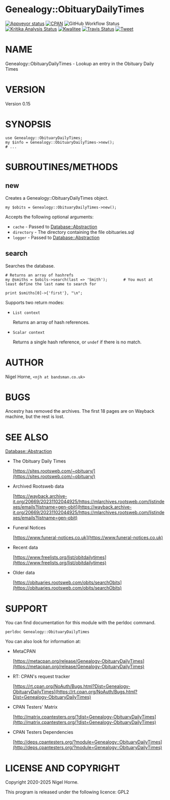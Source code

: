 Genealogy::ObituaryDailyTimes
=============================

[![Appveyor status](https://ci.appveyor.com/api/projects/status/w2kcdehjtofvt55t?svg=true)](https://ci.appveyor.com/project/nigelhorne/genealogy-obituarydailytimes)
[![CPAN](https://img.shields.io/cpan/v/Genealogy-ObituaryDailyTimes.svg)](http://search.cpan.org/~nhorne/Genealogy-ObituaryDailyTimes/)
![GitHub Workflow Status](https://img.shields.io/github/actions/workflow/status/nigelhorne/genealogy-obituarydailytimes/test.yml?branch=master)
[![Kritika Analysis Status](https://kritika.io/users/nigelhorne/repos/7086407966497872/heads/master/status.svg)](https://kritika.io/users/nigelhorne/repos/7086407966497872/heads/master/)
[![Kwalitee](https://cpants.cpanauthors.org/dist/Genealogy-ObituaryDailyTimes.png)](http://cpants.cpanauthors.org/dist/Genealogy-ObituaryDailyTimes)
[![Travis Status](https://www.travis-ci.com/nigelhorne/Genealogy-ObituaryDailyTimes.svg?branch=master)](https://www.travis-ci.com/nigelhorne/Genealogy-ObituaryDailyTimes)
[![Tweet](https://img.shields.io/twitter/url/http/shields.io.svg?style=social)](https://twitter.com/intent/tweet?text=Look+up+an+obituary+#perl+#gedcom+#genealogy&url=https://github.com/nigelhorne/Genealogy-ObituaryDailyTimes&via=nigelhorne)

# NAME

Genealogy::ObituaryDailyTimes - Lookup an entry in the Obituary Daily Times

# VERSION

Version 0.15

# SYNOPSIS

    use Genealogy::ObituaryDailyTimes;
    my $info = Genealogy::ObituaryDailyTimes->new();
    # ...

# SUBROUTINES/METHODS

## new

Creates a Genealogy::ObituaryDailyTimes object.

    my $obits = Genealogy::ObituaryDailyTimes->new();

Accepts the following optional arguments:

- `cache` - Passed to [Database::Abstraction](https://metacpan.org/pod/Database%3A%3AAbstraction)
- `directory` - The directory containing the file obituaries.sql
- `logger` - Passed to [Database::Abstraction](https://metacpan.org/pod/Database%3A%3AAbstraction)

## search

Searches the database.

    # Returns an array of hashrefs
    my @smiths = $obits->search(last => 'Smith');       # You must at least define the last name to search for

    print $smiths[0]->{'first'}, "\n";

Supports two return modes:

- `List context`

    Returns an array of hash references.

- `Scalar context`

    Returns a single hash reference,
    or `undef` if there is no match.

# AUTHOR

Nigel Horne, `<njh at bandsman.co.uk>`

# BUGS

Ancestry has removed the archives.
The first 18 pages are on Wayback machine, but the rest is lost.

# SEE ALSO

[Database::Abstraction](https://metacpan.org/pod/Database%3A%3AAbstraction)

- The Obituary Daily Times

    [https://sites.rootsweb.com/~obituary/](https://sites.rootsweb.com/~obituary/)

- Archived Rootsweb data

    [https://wayback.archive-it.org/20669/20231102044925/https://mlarchives.rootsweb.com/listindexes/emails?listname=gen-obit](https://wayback.archive-it.org/20669/20231102044925/https://mlarchives.rootsweb.com/listindexes/emails?listname=gen-obit)

- Funeral Notices

    [https://www.funeral-notices.co.uk](https://www.funeral-notices.co.uk)

- Recent data

    [https://www.freelists.org/list/obitdailytimes](https://www.freelists.org/list/obitdailytimes)

- Older data

    [https://obituaries.rootsweb.com/obits/searchObits](https://obituaries.rootsweb.com/obits/searchObits)

# SUPPORT

You can find documentation for this module with the perldoc command.

    perldoc Genealogy::ObituaryDailyTimes

You can also look for information at:

- MetaCPAN

    [https://metacpan.org/release/Genealogy-ObituaryDailyTimes](https://metacpan.org/release/Genealogy-ObituaryDailyTimes)

- RT: CPAN's request tracker

    [https://rt.cpan.org/NoAuth/Bugs.html?Dist=Genealogy-ObituaryDailyTimes](https://rt.cpan.org/NoAuth/Bugs.html?Dist=Genealogy-ObituaryDailyTimes)

- CPAN Testers' Matrix

    [http://matrix.cpantesters.org/?dist=Genealogy-ObituaryDailyTimes](http://matrix.cpantesters.org/?dist=Genealogy-ObituaryDailyTimes)

- CPAN Testers Dependencies

    [http://deps.cpantesters.org/?module=Genealogy::ObituaryDailyTimes](http://deps.cpantesters.org/?module=Genealogy::ObituaryDailyTimes)

# LICENSE AND COPYRIGHT

Copyright 2020-2025 Nigel Horne.

This program is released under the following licence: GPL2
